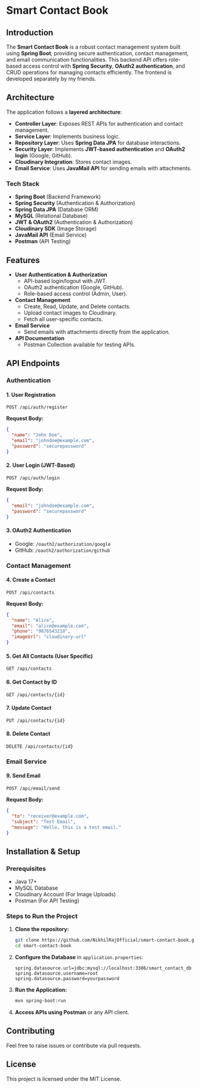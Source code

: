 # Smart Contact Book

## Introduction
The **Smart Contact Book** is a robust contact management system built using **Spring Boot**, providing secure authentication, contact management, and email communication functionalities. This backend API offers role-based access control with **Spring Security**, **OAuth2 authentication**, and CRUD operations for managing contacts efficiently. The frontend is developed separately by my friends.

## Architecture
The application follows a **layered architecture**:
- **Controller Layer**: Exposes REST APIs for authentication and contact management.
- **Service Layer**: Implements business logic.
- **Repository Layer**: Uses **Spring Data JPA** for database interactions.
- **Security Layer**: Implements **JWT-based authentication** and **OAuth2 login** (Google, GitHub).
- **Cloudinary Integration**: Stores contact images.
- **Email Service**: Uses **JavaMail API** for sending emails with attachments.

### Tech Stack
- **Spring Boot** (Backend Framework)
- **Spring Security** (Authentication & Authorization)
- **Spring Data JPA** (Database ORM)
- **MySQL** (Relational Database)
- **JWT & OAuth2** (Authentication & Authorization)
- **Cloudinary SDK** (Image Storage)
- **JavaMail API** (Email Service)
- **Postman** (API Testing)

## Features
- **User Authentication & Authorization**
  - API-based login/logout with JWT.
  - OAuth2 authentication (Google, GitHub).
  - Role-based access control (Admin, User).
- **Contact Management**
  - Create, Read, Update, and Delete contacts.
  - Upload contact images to Cloudinary.
  - Fetch all user-specific contacts.
- **Email Service**
  - Send emails with attachments directly from the application.
- **API Documentation**
  - Postman Collection available for testing APIs.

## API Endpoints
### Authentication
#### 1. User Registration
```http
POST /api/auth/register
```
**Request Body:**
```json
{
  "name": "John Doe",
  "email": "johndoe@example.com",
  "password": "securepassword"
}
```

#### 2. User Login (JWT-Based)
```http
POST /api/auth/login
```
**Request Body:**
```json
{
  "email": "johndoe@example.com",
  "password": "securepassword"
}
```

#### 3. OAuth2 Authentication
- Google: `/oauth2/authorization/google`
- GitHub: `/oauth2/authorization/github`

### Contact Management
#### 4. Create a Contact
```http
POST /api/contacts
```
**Request Body:**
```json
{
  "name": "Alice",
  "email": "alice@example.com",
  "phone": "9876543210",
  "imageUrl": "cloudinary-url"
}
```

#### 5. Get All Contacts (User Specific)
```http
GET /api/contacts
```

#### 6. Get Contact by ID
```http
GET /api/contacts/{id}
```

#### 7. Update Contact
```http
PUT /api/contacts/{id}
```

#### 8. Delete Contact
```http
DELETE /api/contacts/{id}
```

### Email Service
#### 9. Send Email
```http
POST /api/email/send
```
**Request Body:**
```json
{
  "to": "receiver@example.com",
  "subject": "Test Email",
  "message": "Hello, this is a test email."
}
```

## Installation & Setup
### Prerequisites
- Java 17+
- MySQL Database
- Cloudinary Account (For Image Uploads)
- Postman (For API Testing)

### Steps to Run the Project
1. **Clone the repository:**
   ```sh
   git clone https://github.com/NikhilRajOfficial/smart-contact-book.git
   cd smart-contact-book
   ```
2. **Configure the Database** in `application.properties`:
   ```properties
   spring.datasource.url=jdbc:mysql://localhost:3306/smart_contact_db
   spring.datasource.username=root
   spring.datasource.password=yourpassword
   ```
3. **Run the Application:**
   ```sh
   mvn spring-boot:run
   ```
4. **Access APIs using Postman** or any API client.

## Contributing
Feel free to raise issues or contribute via pull requests.

## License
This project is licensed under the MIT License.

